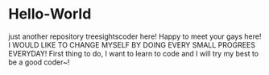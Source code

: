 # Hello-World
just another repository
treesightscoder here! Happy to meet your gays here! I WOULD LIKE TO CHANGE MYSELF BY DOING EVERY SMALL PROGREES EVERYDAY!
First thing to do, I want to learn to code and I will try my best to be a good coder~!
